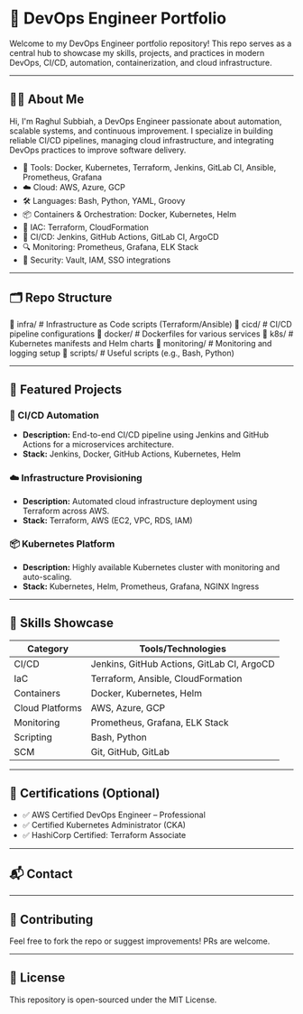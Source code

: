 # 🚀 DevOps Engineer Portfolio

Welcome to my DevOps Engineer portfolio repository! This repo serves as a central hub to showcase my skills, projects, and practices in modern DevOps, CI/CD, automation, containerization, and cloud infrastructure.

---

## 🧑‍💻 About Me

Hi, I'm Raghul Subbiah, a DevOps Engineer passionate about automation, scalable systems, and continuous improvement. I specialize in building reliable CI/CD pipelines, managing cloud infrastructure, and integrating DevOps practices to improve software delivery.

- 🔧 Tools: Docker, Kubernetes, Terraform, Jenkins, GitLab CI, Ansible, Prometheus, Grafana
- ☁️ Cloud: AWS, Azure, GCP
- 🛠️ Languages: Bash, Python, YAML, Groovy
- 📦 Containers & Orchestration: Docker, Kubernetes, Helm
- 📁 IAC: Terraform, CloudFormation
- 🧪 CI/CD: Jenkins, GitHub Actions, GitLab CI, ArgoCD
- 🔍 Monitoring: Prometheus, Grafana, ELK Stack
- 🔐 Security: Vault, IAM, SSO integrations

---

## 🗂️ Repo Structure
📁 infra/ # Infrastructure as Code scripts (Terraform/Ansible)
📁 cicd/ # CI/CD pipeline configurations
📁 docker/ # Dockerfiles for various services
📁 k8s/ # Kubernetes manifests and Helm charts
📁 monitoring/ # Monitoring and logging setup
📁 scripts/ # Useful scripts (e.g., Bash, Python)


---

## 📌 Featured Projects

### 🔄 CI/CD Automation
- **Description:** End-to-end CI/CD pipeline using Jenkins and GitHub Actions for a microservices architecture.
- **Stack:** Jenkins, Docker, GitHub Actions, Kubernetes, Helm

### ☁️ Infrastructure Provisioning
- **Description:** Automated cloud infrastructure deployment using Terraform across AWS.
- **Stack:** Terraform, AWS (EC2, VPC, RDS, IAM)

### 📦 Kubernetes Platform
- **Description:** Highly available Kubernetes cluster with monitoring and auto-scaling.
- **Stack:** Kubernetes, Helm, Prometheus, Grafana, NGINX Ingress

---

## 🧰 Skills Showcase

| Category        | Tools/Technologies                                                                 |
|-----------------|------------------------------------------------------------------------------------|
| CI/CD           | Jenkins, GitHub Actions, GitLab CI, ArgoCD                                         |
| IaC             | Terraform, Ansible, CloudFormation                                                 |
| Containers      | Docker, Kubernetes, Helm                                                           |
| Cloud Platforms | AWS, Azure, GCP                                                                    |
| Monitoring      | Prometheus, Grafana, ELK Stack                                                     |
| Scripting       | Bash, Python                                                                       |
| SCM             | Git, GitHub, GitLab                                                                |

---

## 📄 Certifications (Optional)
- ✅ AWS Certified DevOps Engineer – Professional
- ✅ Certified Kubernetes Administrator (CKA)
- ✅ HashiCorp Certified: Terraform Associate

---

## 📬 Contact



---

## 🤝 Contributing

Feel free to fork the repo or suggest improvements! PRs are welcome.

---

## 📜 License

This repository is open-sourced under the MIT License.

